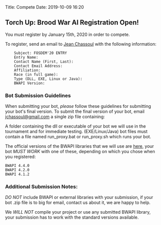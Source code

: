Title: Compete
Date: 2019-10-09 16:20

## Torch Up: Brood War AI Registration Open!

You must register by January 15th, 2020 in order to compete.

To register, send an email to [Jean Chassoul](mailto:jchassoul@gmail.com) with the following information:

```
    Subject: FOSDEM'20 ENTRY
    Entry Name:
    Contact Name (First, Last): 
    Contact Email Address: 
    Affiliation: 
    Race (in full game): 
    Type (DLL, EXE, Linux or Java):
    BWAPI Version:
```
### Bot Submission Guidelines

When submitting your bot, *please* follow these guidelines for submitting your bot's final version. To submit the final version of your bot, email [jchassoul@gmail.com](mailto:jchassoul@gmail.com) a single zip file containing:

A folder containing the dll or executable of your bot we will use in the tournament and for immediate testing. (EXE/Linux/Java) bot files must contain a file named run_proxy.bat or run_proxy.sh which runs your bot.

The official versions of the BWAPI libraries that we will use are [here](https://torchup.org/files/bwapi.zip), your bot *MUST WORK* with one of these, depending on which you chose when you registered:
```
BWAPI 4.4.0
BWAPI 4.2.0
BWAPI 4.1.2
```
### Additional Submission Notes:

*DO NOT* include BWAPI or external libraries with your submission, if your bot .zip file is to big for email, contact us about it, we are happy to help.

We *WILL NOT* compile your project or use any submitted BWAPI library, your submission has to work with the standard versions available.
